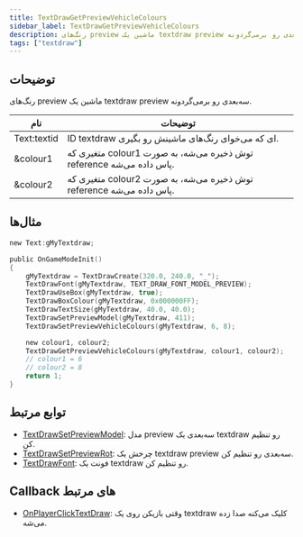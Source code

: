 ```yaml
---
title: TextDrawGetPreviewVehicleColours
sidebar_label: TextDrawGetPreviewVehicleColours
description: رنگ‌های preview ماشین یک textdraw preview سه‌بعدی رو برمی‌گردونه.
tags: ["textdraw"]
---
```


<VersionWarn version='omp v1.1.0.2612' />

## توضیحات

رنگ‌های preview ماشین یک textdraw preview سه‌بعدی رو برمی‌گردونه.

| نام         | توضیحات                                                           |
| ----------- | ---------------------------------------------------------------- |
| Text:textid | ID textdraw ای که می‌خوای رنگ‌های ماشینش رو بگیری.            |
| &colour1    | متغیری که colour1 توش ذخیره می‌شه، به صورت reference پاس داده می‌شه. |
| &colour2    | متغیری که colour2 توش ذخیره می‌شه، به صورت reference پاس داده می‌شه. |

## مثال‌ها

```c
new Text:gMyTextdraw;

public OnGameModeInit()
{
    gMyTextdraw = TextDrawCreate(320.0, 240.0, "_");
    TextDrawFont(gMyTextdraw, TEXT_DRAW_FONT_MODEL_PREVIEW);
    TextDrawUseBox(gMyTextdraw, true);
    TextDrawBoxColour(gMyTextdraw, 0x000000FF);
    TextDrawTextSize(gMyTextdraw, 40.0, 40.0);
    TextDrawSetPreviewModel(gMyTextdraw, 411);
    TextDrawSetPreviewVehicleColours(gMyTextdraw, 6, 8);

    new colour1, colour2;
    TextDrawGetPreviewVehicleColours(gMyTextdraw, colour1, colour2);
    // colour1 = 6
    // colour2 = 8
    return 1;
}
```

## توابع مرتبط

- [TextDrawSetPreviewModel](TextDrawSetPreviewModel): مدل preview سه‌بعدی یک textdraw رو تنظیم کن.
- [TextDrawSetPreviewRot](TextDrawSetPreviewRot): چرخش یک textdraw preview سه‌بعدی رو تنظیم کن.
- [TextDrawFont](TextDrawFont): فونت یک textdraw رو تنظیم کن.

## Callback های مرتبط

- [OnPlayerClickTextDraw](../callbacks/OnPlayerClickTextDraw): وقتی بازیکن روی یک textdraw کلیک می‌کنه صدا زده می‌شه.
